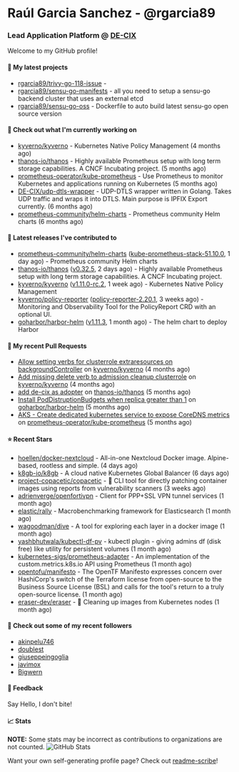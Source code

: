 # Raúl Garcia Sanchez - @rgarcia89
### Lead Application Platform @ [DE-CIX](https://de-cix.net/)

Welcome to my GitHub profile!

#### 🌱 My latest projects

- [rgarcia89/trivy-go-118-issue](https://github.com/rgarcia89/trivy-go-118-issue) - 
- [rgarcia89/sensu-go-manifests](https://github.com/rgarcia89/sensu-go-manifests) - all you need to setup a sensu-go backend cluster that uses an external etcd
- [rgarcia89/sensu-go-oss](https://github.com/rgarcia89/sensu-go-oss) - Dockerfile to auto build latest sensu-go open source version

#### 👷 Check out what I'm currently working on

- [kyverno/kyverno](https://github.com/kyverno/kyverno) - Kubernetes Native Policy Management (4 months ago)
- [thanos-io/thanos](https://github.com/thanos-io/thanos) - Highly available Prometheus setup with long term storage capabilities. A CNCF Incubating project. (5 months ago)
- [prometheus-operator/kube-prometheus](https://github.com/prometheus-operator/kube-prometheus) - Use Prometheus to monitor Kubernetes and applications running on Kubernetes (5 months ago)
- [DE-CIX/udp-dtls-wrapper](https://github.com/DE-CIX/udp-dtls-wrapper) - UDP-DTLS wrapper written in Golang. Takes UDP traffic and wraps it into DTLS. Main purpose is IPFIX Export currently. (6 months ago)
- [prometheus-community/helm-charts](https://github.com/prometheus-community/helm-charts) - Prometheus community Helm charts (6 months ago)

#### 🔭 Latest releases I've contributed to

- [prometheus-community/helm-charts](https://github.com/prometheus-community/helm-charts) ([kube-prometheus-stack-51.10.0](https://github.com/prometheus-community/helm-charts/releases/tag/kube-prometheus-stack-51.10.0), 1 day ago) - Prometheus community Helm charts
- [thanos-io/thanos](https://github.com/thanos-io/thanos) ([v0.32.5](https://github.com/thanos-io/thanos/releases/tag/v0.32.5), 2 days ago) - Highly available Prometheus setup with long term storage capabilities. A CNCF Incubating project.
- [kyverno/kyverno](https://github.com/kyverno/kyverno) ([v1.11.0-rc.2](https://github.com/kyverno/kyverno/releases/tag/v1.11.0-rc.2), 1 week ago) - Kubernetes Native Policy Management
- [kyverno/policy-reporter](https://github.com/kyverno/policy-reporter) ([policy-reporter-2.20.1](https://github.com/kyverno/policy-reporter/releases/tag/policy-reporter-2.20.1), 3 weeks ago) - Monitoring and Observability Tool for the PolicyReport CRD with an optional UI.
- [goharbor/harbor-helm](https://github.com/goharbor/harbor-helm) ([v1.11.3](https://github.com/goharbor/harbor-helm/releases/tag/v1.11.3), 1 month ago) - The helm chart to deploy Harbor

#### 🔨 My recent Pull Requests

- [Allow setting verbs for clusterrole extraresources on backgroundController](https://github.com/kyverno/kyverno/pull/7380) on [kyverno/kyverno](https://github.com/kyverno/kyverno) (4 months ago)
- [Add missing delete verb to admission cleanup clusterrole](https://github.com/kyverno/kyverno/pull/7375) on [kyverno/kyverno](https://github.com/kyverno/kyverno) (4 months ago)
- [add de-cix as adopter](https://github.com/thanos-io/thanos/pull/6386) on [thanos-io/thanos](https://github.com/thanos-io/thanos) (5 months ago)
- [Install PodDistruptionBudgets when replica greater than 1](https://github.com/goharbor/harbor-helm/pull/1509) on [goharbor/harbor-helm](https://github.com/goharbor/harbor-helm) (5 months ago)
- [AKS - Create dedicated kubernetes service to expose CoreDNS metrics](https://github.com/prometheus-operator/kube-prometheus/pull/2107) on [prometheus-operator/kube-prometheus](https://github.com/prometheus-operator/kube-prometheus) (5 months ago)

#### ⭐ Recent Stars

- [hoellen/docker-nextcloud](https://github.com/hoellen/docker-nextcloud) - All-in-one Nextcloud Docker image. Alpine-based, rootless and simple. (4 days ago)
- [k8gb-io/k8gb](https://github.com/k8gb-io/k8gb) - A cloud native Kubernetes Global Balancer (6 days ago)
- [project-copacetic/copacetic](https://github.com/project-copacetic/copacetic) - 🧵 CLI tool for directly patching container images using reports from vulnerability scanners (3 weeks ago)
- [adrienverge/openfortivpn](https://github.com/adrienverge/openfortivpn) - Client for PPP&#43;SSL VPN tunnel services (1 month ago)
- [elastic/rally](https://github.com/elastic/rally) - Macrobenchmarking framework for Elasticsearch (1 month ago)
- [wagoodman/dive](https://github.com/wagoodman/dive) - A tool for exploring each layer in a docker image (1 month ago)
- [yashbhutwala/kubectl-df-pv](https://github.com/yashbhutwala/kubectl-df-pv) - kubectl plugin - giving admins df (disk free) like utility for persistent volumes (1 month ago)
- [kubernetes-sigs/prometheus-adapter](https://github.com/kubernetes-sigs/prometheus-adapter) - An implementation of the custom.metrics.k8s.io API using Prometheus (1 month ago)
- [opentofu/manifesto](https://github.com/opentofu/manifesto) - The OpenTF Manifesto expresses concern over HashiCorp&#39;s switch of the Terraform license from open-source to the Business Source License (BSL) and calls for the tool&#39;s return to a truly open-source license. (1 month ago)
- [eraser-dev/eraser](https://github.com/eraser-dev/eraser) - 🧹 Cleaning up images from Kubernetes nodes (1 month ago)

#### 👯 Check out some of my recent followers

- [akinpelu746](https://github.com/akinpelu746)
- [doublest](https://github.com/doublest)
- [giuseppeingoglia](https://github.com/giuseppeingoglia)
- [javimox](https://github.com/javimox)
- [Bigwern](https://github.com/Bigwern)

#### 💬 Feedback

Say Hello, I don't bite!

#### 📈 Stats

**NOTE:** Some stats may be incorrect as contributions to organizations are not counted.
![GitHub Stats](https://github-readme-stats.vercel.app/api?username=rgarcia89&count_private=false&theme=tokyonight&show_icons=true)

Want your own self-generating profile page? Check out [readme-scribe](https://github.com/muesli/readme-scribe)!
